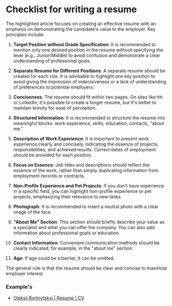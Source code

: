 # Checklist for writing a resume

The highlighted article focuses on creating an effective resume with an emphasis on demonstrating the candidate's value to the employer. Key principles include:

1. **Target Position without Grade Specification**: It is recommended to mention only one desired position in the resume without specifying the level (e.g., Junior/Middle) to avoid confusion and demonstrate a clear understanding of professional goals.

2. **Separate Resume for Different Positions**: A separate resume should be created for each role. It is advisable to highlight one key position to avoid giving the impression of indecisiveness or a lack of understanding of preferences to potential employers.

3. **Conciseness**: The resume should fit within two pages. On sites like hh or LinkedIn, it's possible to create a longer resume, but it's better to maintain brevity for ease of perception.

4. **Structured Information**: It is recommended to structure the resume into meaningful blocks: work experience, skills, education, contacts, "about me."

5. **Description of Work Experience**: It is important to present work experience clearly and concisely, indicating the essence of projects, responsibilities, and achieved results. Correct dates of employment should be provided for each position.

6. **Focus on Essence**: Job titles and descriptions should reflect the essence of the work, rather than simply duplicating information from employment records or contracts.

7. **Non-Profile Experience and Pet Projects**: If you don't have experience in a specific field, you can highlight non-profile experience or pet projects, emphasizing their relevance to new tasks.

8. **Photograph**: It is recommended to insert a neutral photo with a clear image of the face.

9. **"About Me" Section**: This section should briefly describe your value as a specialist and what you can offer the company. You can also add information about professional goals or education.

10. **Contact Information**: Convenient communication methods should be clearly indicated, for example, in the "about me" section.

11. **Age**: If age could be a barrier, it can be omitted.

The general rule is that the resume should be clear and concise to maximize employer interest.

### Example's

- [Oleksii Bortnytskyi | Resume \ CV](https://bortnytskyi.notion.site/Frontend-Engineer-479f19611f6447fdb26d855ba9a99745)

